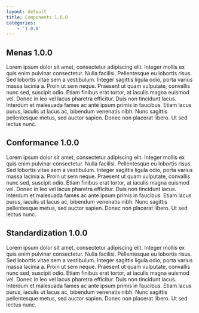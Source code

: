 ```yaml
---
layout: default
title: Components 1.0.0
categories:
    - '1.0.0'
---
```

## Menas 1.0.0

Lorem ipsum dolor sit amet, consectetur adipiscing elit. Integer mollis ex quis enim pulvinar consectetur. Nulla facilisi. Pellentesque eu lobortis risus. Sed lobortis vitae sem a vestibulum. Integer sagittis ligula odio, porta varius massa lacinia a. Proin ut sem neque. Praesent ut quam vulputate, convallis nunc sed, suscipit odio. Etiam finibus erat tortor, at iaculis magna euismod vel. Donec in leo vel lacus pharetra efficitur. Duis non tincidunt lacus. Interdum et malesuada fames ac ante ipsum primis in faucibus. Etiam lacus purus, iaculis ut lacus ac, bibendum venenatis nibh. Nunc sagittis pellentesque metus, sed auctor sapien. Donec non placerat libero. Ut sed lectus nunc.

## Conformance 1.0.0

Lorem ipsum dolor sit amet, consectetur adipiscing elit. Integer mollis ex quis enim pulvinar consectetur. Nulla facilisi. Pellentesque eu lobortis risus. Sed lobortis vitae sem a vestibulum. Integer sagittis ligula odio, porta varius massa lacinia a. Proin ut sem neque. Praesent ut quam vulputate, convallis nunc sed, suscipit odio. Etiam finibus erat tortor, at iaculis magna euismod vel. Donec in leo vel lacus pharetra efficitur. Duis non tincidunt lacus. Interdum et malesuada fames ac ante ipsum primis in faucibus. Etiam lacus purus, iaculis ut lacus ac, bibendum venenatis nibh. Nunc sagittis pellentesque metus, sed auctor sapien. Donec non placerat libero. Ut sed lectus nunc.

## Standardization 1.0.0

Lorem ipsum dolor sit amet, consectetur adipiscing elit. Integer mollis ex quis enim pulvinar consectetur. Nulla facilisi. Pellentesque eu lobortis risus. Sed lobortis vitae sem a vestibulum. Integer sagittis ligula odio, porta varius massa lacinia a. Proin ut sem neque. Praesent ut quam vulputate, convallis nunc sed, suscipit odio. Etiam finibus erat tortor, at iaculis magna euismod vel. Donec in leo vel lacus pharetra efficitur. Duis non tincidunt lacus. Interdum et malesuada fames ac ante ipsum primis in faucibus. Etiam lacus purus, iaculis ut lacus ac, bibendum venenatis nibh. Nunc sagittis pellentesque metus, sed auctor sapien. Donec non placerat libero. Ut sed lectus nunc.